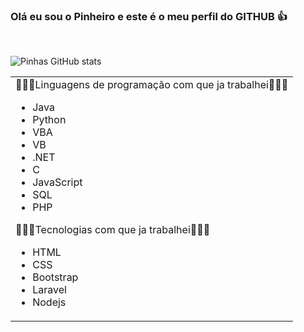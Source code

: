 ### Olá eu sou o Pinheiro e este é o meu perfil do GITHUB 👍
<br>

![Pinhas GitHub stats](https://github-readme-stats.vercel.app/api?username=Pinhas1234&show_icons=true&theme=github_dark&count_private=true)


<html>
<body>
<table style="width:100%">
  <tr>
    <td style="vertical-align: top;">     
          👨🏻‍💻Linguagens de programação com que ja trabalhei👨🏻‍💻
         <ul>
           <li>Java</li>
           <li>Python</li>
           <li>VBA</li>
           <li>VB</li>
           <li>.NET</li>
           <li>C</li>
           <li>JavaScript</li>
           <li>SQL</li>
           <li>PHP</li>
         </ul>  
        👨🏻‍💻Tecnologias com que ja trabalhei👨🏻‍💻
        <ul>
          <li>HTML</li>
          <li>CSS</li>
          <li>Bootstrap</li>
          <li>Laravel</li>
          <li>Nodejs</li>
        </ul>  
    </td>   
  </tr>
</table>

</body>
</html>





 



